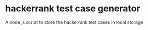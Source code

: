 # hackerrank test case generator
 A node js script to store the hackerrank test cases in local storage
